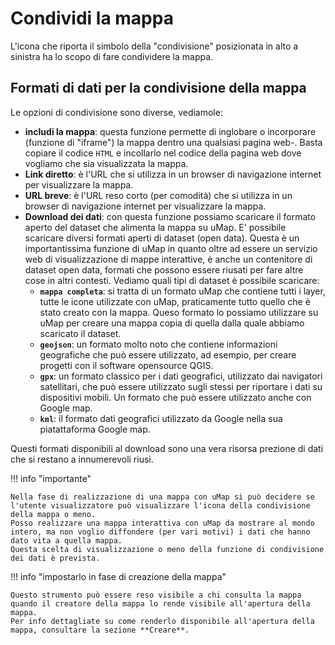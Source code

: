 # Condividi la mappa

L'icona che riporta il simbolo della "condivisione" posizionata in alto a sinistra ha lo scopo di fare condividere la mappa.

## Formati di dati per la condivisione della mappa

Le opzioni di condivisione sono diverse, vediamole:

  - **includi la mappa**: questa funzione permette di inglobare o incorporare (funzione di "iframe") la mappa dentro una qualsiasi pagina web-. Basta copiare il codice `HTML` e incollarlo nel codice della pagina web dove vogliamo che sia visualizzata la mappa.
  - **Link diretto**: è l'URL che si utilizza in un browser di navigazione internet per visualizzare la mappa.
  - **URL breve**: è l'URL reso corto (per comodità) che si utilizza in un browser di navigazione internet per visualizzare la mappa.
  - **Download dei dati**: con questa funzione possiamo scaricare il formato aperto del dataset che alimenta la mappa su uMap. E' possibile scaricare diversi formati aperti di dataset (open data). Questa è un importantissima funzione di uMap in quanto oltre ad essere un servizio web di visualizzazione di mappe interattive, è anche un contenitore di dataset open data, formati che possono essere riusati per fare altre cose in altri contesti. Vediamo quali tipi di dataset è possibile scaricare:
      - **`mappa completa`**: si tratta di un formato uMap che contiene tutti i layer, tutte le icone utilizzate con uMap, praticamente tutto quello che è stato creato con la mappa. Queso formato lo possiamo utilizzare su uMap per creare una mappa copia di quella dalla quale abbiamo scaricato il dataset.
      - **`geojson`**: un formato molto noto che contiene informazioni geografiche che può essere utilizzato, ad esempio, per creare progetti con il software opensource QGIS.
      - **`gpx`**: un formato classico per i dati geografici, utilizzato dai navigatori satellitari, che può essere utilizzato sugli stessi per riportare i dati su dispositivi mobili. Un formato che può essere utilizzato anche con Google map.
      - **`kml`**: il formato dati geografici utilizzato da Google nella sua piatattaforma Google map.
   
Questi formati disponibili al download sono una vera risorsa prezione di dati che si restano a innumerevoli riusi.

!!! info "importante"

    Nella fase di realizzazione di una mappa con uMap si può decidere se l'utente visualizzatore può visualizzare l'icona della condivisione della mappa o meno. 
    Posso realizzare una mappa interattiva con uMap da mostrare al mondo intero, ma non voglio diffondere (per vari motivi) i dati che hanno dato vita a quella mappa. 
    Questa scelta di visualizzazione o meno della funzione di condivisione dei dati è prevista.

!!! info "impostarlo in fase di creazione della mappa"

    Questo strumento può essere reso visibile a chi consulta la mappa quando il creatore della mappa lo rende visibile all'apertura della mappa.
    Per info dettagliate su come renderlo disponibile all'apertura della mappa, consultare la sezione **Creare**.
